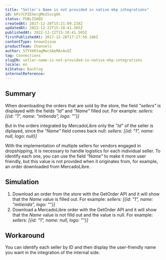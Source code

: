 ```yaml
---
title: "Seller's Name is not provided in native mkp integrations"
id: bPx7CPZEXecgMe2Sscg6k
status: PUBLISHED
createdAt: 2017-12-28T15:21:09.238Z
updatedAt: 2022-12-22T15:10:41.565Z
publishedAt: 2022-12-22T15:10:41.565Z
firstPublishedAt: 2017-12-28T17:27:56.106Z
contentType: knownIssue
productTeam: Channels
author: 5fYXkMJagMwcSAeMAsAuOI
tag: Connections
slugEN: seller-name-is-not-provided-in-native-mkp-integrations
locale: en
kiStatus: Backlog
internalReference: 
---
```


## Summary

When downloading the orders that are sold by the store, the field *"sellers"* is displayed with the fields *"Id"* and *"Name"* filled out. For example: *sellers: [{id: "1", name: "mitienda", logo: ""}]*

But in the orders integrated by MercadoLibre only the *"Id"* of the seller is diplayed, since the *"Name"* field comes back null: *sellers: [{id: "1", name: null, logo: null}]*

With the implementation of multiple sellers for vendors engaged in dropshipping, it is necessary to handle logistics for each individual seller. To identify each one, you can use the field *"Name"* to make it more user friendly, but this value is not provided when it originates from, for example, an order downloaded from MercadoLibre.

## Simulation

1. Download an order from the store with the GetOrder API and it will show that the *Name* value is filled out. For example: *sellers: [{id: "1", name: "mitienda", logo: ""}]*
2. Download a MercadoLibre order with the GetOrder API and it will show that the *Name* value is not filld out and the value is null. For example: *sellers: [{id: "1", name: null, logo: ""}]*

## Workaround

You can identify each seller by ID and then display the user-friendly name you want in the integration of the internal side.

